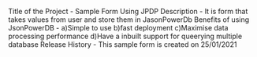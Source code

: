 Title of the Project - Sample Form Using JPDP
Description - It is form that takes values from user and store them in JasonPowerDb
Benefits of using JsonPowerDB - a)Simple to use  b)fast deployment c)Maximise data processing performance  d)Have a inbuilt support for queerying multiple database
Release History - This sample form is created on 25/01/2021 
